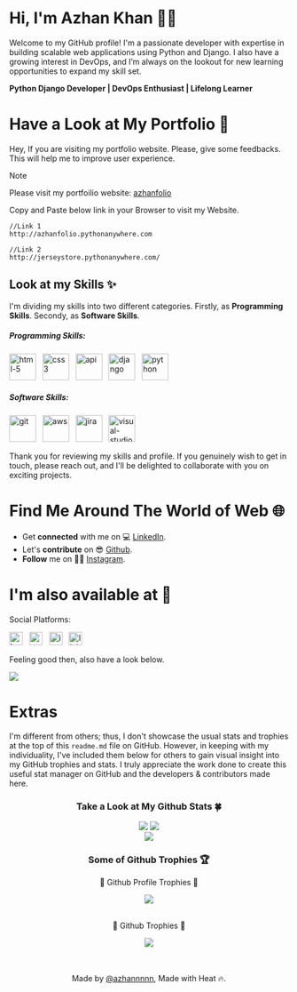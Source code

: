 # Hi, I'm Azhan Khan 👋🏼


Welcome to my GitHub profile! I'm a passionate developer with expertise in building scalable web applications using Python and Django. I also have a growing interest in DevOps, and I’m always on the lookout for new learning opportunities to expand my skill set.

**Python Django Developer | DevOps Enthusiast | Lifelong Learner**

# Have a Look at My Portfolio 👀 <br>
Hey, If you are visiting my portfolio website. Please, give some feedbacks. This will help me to improve user experience. <br>

>[!NOTE]
>Please visit my portfoilio website: <a href="https://azhanfolio.pythonanywhere.com/">azhanfolio</a> <br>

Copy and Paste below link in your Browser to visit my Website.

    //Link 1
    http://azhanfolio.pythonanywhere.com
    
    //Link 2
    http://jerseystore.pythonanywhere.com/

## Look at my Skills ✨ <br>
I'm dividing my skills into two different categories. Firstly, as **Programming Skills**. Secondy, as **Software Skills**.

<div align="left">
<h5 align="left">Programming Skills:</h5>

<img width="48" height="48" src="https://img.icons8.com/fluency/100/html-5.png" alt="html-5"/> &nbsp; <img width="48" height="48" src="https://img.icons8.com/fluency/100/css3.png" alt="css3"/> &nbsp; <img width="48" height="48" src="https://img.icons8.com/fluency/100/api.png" alt="api"/> &nbsp; <img width="48" height="48" src="https://img.icons8.com/fluency/100/django.png" alt="django"/> &nbsp; <img width="48" height="48" src="https://img.icons8.com/fluency/100/python.png" alt="python"/>

<h5 align="left">Software Skills:</h5>

<img width="48" height="48" src="https://img.icons8.com/fluency/100/git.png" alt="git"/> &nbsp; <img width="48" height="48" src="https://img.icons8.com/fluency/100/aws.png" alt="aws"/> &nbsp; <img width="48" height="48" src="https://img.icons8.com/fluency/100/jira.png" alt="jira"/> &nbsp; <img width="48" height="48" src="https://img.icons8.com/fluency/100/visual-studio-code-2019.png" alt="visual-studio-code-2019"/>
</div>

Thank you for reviewing my skills and profile. If you genuinely wish to get in touch, please reach out, and I'll be delighted to collaborate with you on exciting projects.


# Find Me Around The World of Web 🌐
- Get **connected** with me on 💻 [LinkedIn](https://www.linkedin.com/in/azhankhan22/). <br>
- Let's **contribute** on 😎 [Github](https://github.com/azhannnnn). <br>
- **Follow** me on 🙏🏼 [Instagram](https://www.instagram.com/azhxnn_). <br>


# I'm also available at 👻

Social Platforms:

<img width="24" height="24" src="https://img.icons8.com/fluency/100/behance.png" alt="behance"/> &nbsp; <img width="24" height="24" src="https://img.icons8.com/fluency/100/youtube-play.png" alt="youtube-play"/> &nbsp; <img width="24" height="24" src="https://img.icons8.com/fluency/100/instagram-new.png" alt="instagram-new"/> &nbsp; <img width="24" height="24" src="https://img.icons8.com/fluency/100/linkedin.png" alt="linkedin"/>

Feeling good then, also have a look below.

<img src="https://komarev.com/ghpvc/?username=azhannnnn&color=128c7e">

# Extras


I'm different from others; thus, I don't showcase the usual stats and trophies at the top of this `readme.md` file on GitHub. However, in keeping with my individuality, I've included them below for others to gain visual insight into my GitHub trophies and stats. I truly appreciate the work done to create this useful stat manager on GitHub and the developers & contributors made here.

### <p align="center">Take a Look at My Github Stats 🍀</p>


<div align="center">
  <img src="https://github-readme-stats.vercel.app/api?username=azhannnnn&theme=dark&show_icons=true&hide_border=true&count_private=false">
  <img src="https://github-readme-streak-stats.herokuapp.com/?username=azhannnnn&theme=dark&hide_border=true"> <br>
  <img src="https://github-readme-stats.vercel.app/api/top-langs/?username=azhannnnn&theme=dark&show_icons=true&hide_border=true&layout=compact"> <br>
</div>

### <p align="center">Some of Github Trophies 🏆</p>


<div align="center">
  
  <p>🌟 Github Profile Trophies 🌟</p>
  <img src="https://github-profile-trophy.vercel.app/?username=azhannnnn">
  <br>
  <br>
  <p align="center">🌟 Github Trophies 🌟</p>
  <img src="https://github-trophies.vercel.app/?username=azhannnnn">
  <br>
  <br>
</div>
<br>

<p align="center"> Made by <a href="https://github.com/azhannnnn">@azhannnnn</a>, Made with Heat 🔥. </p>


